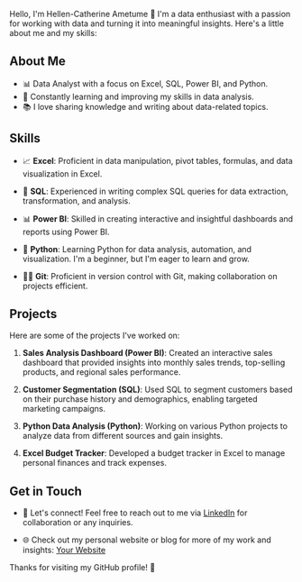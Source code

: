  Hello, I'm Hellen-Catherine Ametume 👋
I'm a data enthusiast with a passion for working with data and turning it into meaningful insights. Here's a little about me and my skills:

 ## About Me

- 📊 Data Analyst with a focus on Excel, SQL, Power BI, and Python.
- 🌱 Constantly learning and improving my skills in data analysis.
- 📚 I love sharing knowledge and writing about data-related topics.

## Skills

- 📈 **Excel**: Proficient in data manipulation, pivot tables, formulas, and data visualization in Excel.

- 💾 **SQL**: Experienced in writing complex SQL queries for data extraction, transformation, and analysis.

- 📊 **Power BI**: Skilled in creating interactive and insightful dashboards and reports using Power BI.

- 🐍 **Python**: Learning Python for data analysis, automation, and visualization. I'm a beginner, but I'm eager to learn and grow.

- 🧑‍💻 **Git**: Proficient in version control with Git, making collaboration on projects efficient.

## Projects

Here are some of the projects I've worked on:

1. **Sales Analysis Dashboard (Power BI)**: Created an interactive sales dashboard that provided insights into monthly sales trends, top-selling products, and regional sales performance.

2. **Customer Segmentation (SQL)**: Used SQL to segment customers based on their purchase history and demographics, enabling targeted marketing campaigns.

3. **Python Data Analysis (Python)**: Working on various Python projects to analyze data from different sources and gain insights.

4. **Excel Budget Tracker**: Developed a budget tracker in Excel to manage personal finances and track expenses.

## Get in Touch

- 💬 Let's connect! Feel free to reach out to me via [LinkedIn](www.linkedin.com/in/hellen-catherine-a-a245a2100) for collaboration or any inquiries.

- 🌐 Check out my personal website or blog for more of my work and insights: [Your Website]()

Thanks for visiting my GitHub profile! 🚀


<!---
Analyst-Catherine/Analyst-Catherine is a ✨ special ✨ repository because its `README.md` (this file) appears on your GitHub profile.
You can click the Preview link to take a look at your changes.
--->
